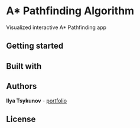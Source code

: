 # A* Pathfinding Algorithm

Visualized interactive A* Pathfinding app

## Getting started

## Built with

## Authors

**Ilya Tsykunov** - [portfolio](https://ilyatsykunov.com)

## License

